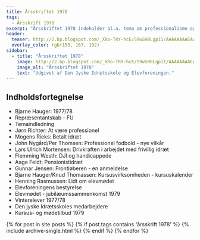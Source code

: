 ```yaml
---
title: Årsskriftet 1978
tags:
  - Årsskrift 1978
excerpt: "Årsskriftet 1978 indeholder bl.a. tema om professionalisme og frivillighed."
header:
  teaser: http://2.bp.blogspot.com/_XRo-TRY-hcE/S9wSH8Lgp1I/AAAAAAAAEAw/l1Ffssj2mM8/s400/4563302206_68a09f4f25.jpg
  overlay_color: rgb(155, 167, 102)
sidebar:
  - title: "Årsskriftet 1978"
    image: http://2.bp.blogspot.com/_XRo-TRY-hcE/S9wSH8Lgp1I/AAAAAAAAEAw/l1Ffssj2mM8/s400/4563302206_68a09f4f25.jpg
    image_alt: "Årsskriftet 1978"
    text: "Udgivet af Den Jyske Idrætsskole og Elevforeningen."
---
```


## Indholdsfortegnelse

- Bjarne Hauger: 1977/78
- Repræsentantskab - FU
- Temaindledning
- Jørn Richter: At være professionel
- Mogens Rieks: Betalt idræt
- John Nygård/Per Thomsen: Professionel fodbold - nye vilkår
- Lars Ulrich Mortensen: Drivkraften i arbejdet med frivillig idræt
- Flemming Westh: DJI og handicappede
- Aage Feldt: Pensionistidræt
- Gunnar Jensen: Frontløberen - en anmeldelse
- Bjarne Hauger/Knud Thomassen: Kursusvirksomheden - kursuskalender
- Henning Rasmussen: Lidt om elevmødet
- Elevforeningens bestyrelse
- Elevmødet - jubilæumssammenkomst 1979
- Vinterelever 1977/78
- Den jyske Idrætsskoles medarbejdere
- Kursus- og mødetilbud 1979


<div class="grid__wrapper">
  {% for post in site.posts %}
    {% if post.tags contains 'årsskrift 1978' %}
      {% include archive-single.html %}
    {% endif %}
  {% endfor %}
</div>
